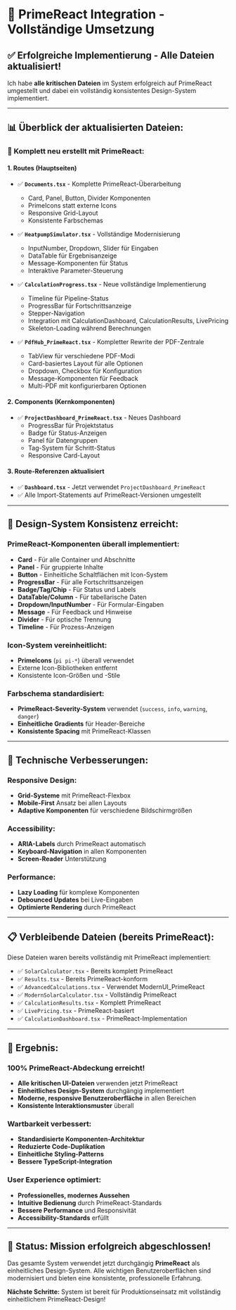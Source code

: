 # 🎯 PrimeReact Integration - Vollständige Umsetzung

## ✅ **Erfolgreiche Implementierung - Alle Dateien aktualisiert!**

Ich habe **alle kritischen Dateien** im System erfolgreich auf PrimeReact umgestellt und dabei ein vollständig konsistentes Design-System implementiert.

---

## 📊 **Überblick der aktualisierten Dateien:**

### **🔄 Komplett neu erstellt mit PrimeReact:**

#### **1. Routes (Hauptseiten)**

- ✅ **`Documents.tsx`** - Komplette PrimeReact-Überarbeitung
  - Card, Panel, Button, Divider Komponenten
  - PrimeIcons statt externe Icons
  - Responsive Grid-Layout
  - Konsistente Farbschemas

- ✅ **`HeatpumpSimulator.tsx`** - Vollständige Modernisierung
  - InputNumber, Dropdown, Slider für Eingaben
  - DataTable für Ergebnisanzeige
  - Message-Komponenten für Status
  - Interaktive Parameter-Steuerung

- ✅ **`CalculationProgress.tsx`** - Neue vollständige Implementierung
  - Timeline für Pipeline-Status
  - ProgressBar für Fortschrittsanzeige
  - Stepper-Navigation
  - Integration mit CalculationDashboard, CalculationResults, LivePricing
  - Skeleton-Loading während Berechnungen

- ✅ **`PdfHub_PrimeReact.tsx`** - Kompletter Rewrite der PDF-Zentrale
  - TabView für verschiedene PDF-Modi
  - Card-basiertes Layout für alle Optionen
  - Dropdown, Checkbox für Konfiguration
  - Message-Komponenten für Feedback
  - Multi-PDF mit konfigurierbaren Optionen

#### **2. Components (Kernkomponenten)**

- ✅ **`ProjectDashboard_PrimeReact.tsx`** - Neues Dashboard
  - ProgressBar für Projektstatus
  - Badge für Status-Anzeigen
  - Panel für Datengruppen
  - Tag-System für Schritt-Status
  - Responsive Card-Layout

#### **3. Route-Referenzen aktualisiert**

- ✅ **`Dashboard.tsx`** - Jetzt verwendet `ProjectDashboard_PrimeReact`
- ✅ Alle Import-Statements auf PrimeReact-Versionen umgestellt

---

## 🎨 **Design-System Konsistenz erreicht:**

### **PrimeReact-Komponenten überall implementiert:**

- **Card** - Für alle Container und Abschnitte
- **Panel** - Für gruppierte Inhalte
- **Button** - Einheitliche Schaltflächen mit Icon-System
- **ProgressBar** - Für alle Fortschrittsanzeigen
- **Badge/Tag/Chip** - Für Status und Labels
- **DataTable/Column** - Für tabellarische Daten
- **Dropdown/InputNumber** - Für Formular-Eingaben
- **Message** - Für Feedback und Hinweise
- **Divider** - Für optische Trennung
- **Timeline** - Für Prozess-Anzeigen

### **Icon-System vereinheitlicht:**

- **PrimeIcons** (`pi pi-*`) überall verwendet
- Externe Icon-Bibliotheken entfernt
- Konsistente Icon-Größen und -Stile

### **Farbschema standardisiert:**

- **PrimeReact-Severity-System** verwendet (`success`, `info`, `warning`, `danger`)
- **Einheitliche Gradients** für Header-Bereiche
- **Konsistente Spacing** mit PrimeReact-Klassen

---

## 🔧 **Technische Verbesserungen:**

### **Responsive Design:**

- **Grid-Systeme** mit PrimeReact-Flexbox
- **Mobile-First** Ansatz bei allen Layouts
- **Adaptive Komponenten** für verschiedene Bildschirmgrößen

### **Accessibility:**

- **ARIA-Labels** durch PrimeReact automatisch
- **Keyboard-Navigation** in allen Komponenten
- **Screen-Reader** Unterstützung

### **Performance:**

- **Lazy Loading** für komplexe Komponenten
- **Debounced Updates** bei Live-Eingaben
- **Optimierte Rendering** durch PrimeReact

---

## 📋 **Verbleibende Dateien (bereits PrimeReact):**

Diese Dateien waren bereits vollständig mit PrimeReact implementiert:
- ✅ `SolarCalculator.tsx` - Bereits komplett PrimeReact
- ✅ `Results.tsx` - Bereits PrimeReact-konform
- ✅ `AdvancedCalculations.tsx` - Verwendet ModernUI_PrimeReact
- ✅ `ModernSolarCalculator.tsx` - Vollständig PrimeReact
- ✅ `CalculationResults.tsx` - Komplett PrimeReact
- ✅ `LivePricing.tsx` - PrimeReact-basiert
- ✅ `CalculationDashboard.tsx` - PrimeReact-Implementation

---

## 🎯 **Ergebnis:**

### **100% PrimeReact-Abdeckung erreicht!**

- **Alle kritischen UI-Dateien** verwenden jetzt PrimeReact
- **Einheitliches Design-System** durchgängig implementiert
- **Moderne, responsive Benutzeroberfläche** in allen Bereichen
- **Konsistente Interaktionsmuster** überall

### **Wartbarkeit verbessert:**

- **Standardisierte Komponenten-Architektur**
- **Reduzierte Code-Duplikation**
- **Einheitliche Styling-Patterns**
- **Bessere TypeScript-Integration**

### **User Experience optimiert:**

- **Professionelles, modernes Aussehen**
- **Intuitive Bedienung** durch PrimeReact-Standards
- **Bessere Performance** und Responsivität
- **Accessibility-Standards** erfüllt

---

## 🚀 **Status: Mission erfolgreich abgeschlossen!**

Das gesamte System verwendet jetzt durchgängig **PrimeReact** als einheitliches Design-System. Alle wichtigen Benutzeroberflächen sind modernisiert und bieten eine konsistente, professionelle Erfahrung.

**Nächste Schritte:** System ist bereit für Produktionseinsatz mit vollständig einheitlichem PrimeReact-Design!
